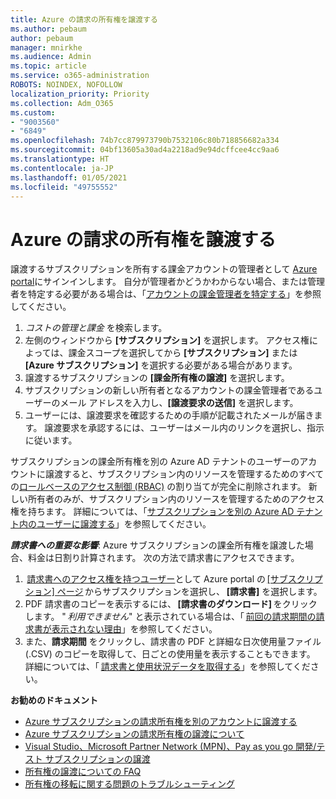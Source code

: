 ```yaml
---
title: Azure の請求の所有権を譲渡する
ms.author: pebaum
author: pebaum
manager: mnirkhe
ms.audience: Admin
ms.topic: article
ms.service: o365-administration
ROBOTS: NOINDEX, NOFOLLOW
localization_priority: Priority
ms.collection: Adm_O365
ms.custom:
- "9003560"
- "6849"
ms.openlocfilehash: 74b7cc879973790b7532106c80b718856682a334
ms.sourcegitcommit: 04bf13605a30ad4a2218ad9e94dcffcee4cc9aa6
ms.translationtype: HT
ms.contentlocale: ja-JP
ms.lasthandoff: 01/05/2021
ms.locfileid: "49755552"
---
```

# <a name="transfer-azure-billing-ownership"></a>Azure の請求の所有権を譲渡する

譲渡するサブスクリプションを所有する課金アカウントの管理者として [Azure portal](https://portal.azure.com/)にサインインします。 自分が管理者かどうかわからない場合、または管理者を特定する必要がある場合は、「[アカウントの課金管理者を特定する](https://docs.microsoft.com/azure/cost-management-billing/understand/subscription-transfer#whoisaa)」を参照してください。

1. _コストの管理と課金_ を検索します。
1. 左側のウィンドウから **[サブスクリプション]** を選択します。 アクセス権によっては、課金スコープを選択してから **[サブスクリプション]** または **[Azure サブスクリプション]** を選択する必要がある場合があります。
1. 譲渡するサブスクリプションの **[課金所有権の譲渡]** を選択します。
1. サブスクリプションの新しい所有者となるアカウントの課金管理者であるユーザーのメール アドレスを入力し、**[譲渡要求の送信]** を選択します。
1. ユーザーには、譲渡要求を確認するための手順が記載されたメールが届きます。 譲渡要求を承認するには、ユーザーはメール内のリンクを選択し、指示に従います。

サブスクリプションの課金所有権を別の Azure AD テナントのユーザーのアカウントに譲渡すると、サブスクリプション内のリソースを管理するためのすべての[ロールベースのアクセス制御 (RBAC)](https://docs.microsoft.com/azure/role-based-access-control/overview?WT.mc_id=Portal-Microsoft_Azure_Support) の割り当てが完全に削除されます。 新しい所有者のみが、サブスクリプション内のリソースを管理するためのアクセス権を持ちます。 詳細については、「[サブスクリプションを別の Azure AD テナント内のユーザーに譲渡する](https://docs.microsoft.com/azure/active-directory/managed-identities-azure-resources/known-issues?WT.mc_id=Portal-Microsoft_Azure_Support)」を参照してください。

_**請求書への重要な影響**_: Azure サブスクリプションの課金所有権を譲渡した場合、料金は日割り計算されます。 次の方法で請求書にアクセスできます。  

1.  [請求書へのアクセス権を持つユーザー](https://docs.microsoft.com/azure/cost-management-billing/manage/manage-billing-access?WT.mc_id=Portal-Microsoft_Azure_Support)として Azure portal の [[サブスクリプション] ページ](https://portal.azure.com/#blade/Microsoft_Azure_Billing/SubscriptionsBlade) からサブスクリプションを選択し、 **[請求書]** を選択します。
1. PDF 請求書のコピーを表示するには、 **[請求書のダウンロード]** をクリックします。 " _利用できません_" と表示されている場合は、「 [前回の請求期間の請求書が表示されない理由](https://docs.microsoft.com/azure/cost-management-billing/manage/download-azure-invoice-daily-usage-date?WT.mc_id=Portal-Microsoft_Azure_Support#noinvoice)」を参照してください。
1. また、**請求期間** をクリックし、請求書の PDF と詳細な日次使用量ファイル (.CSV) のコピーを取得して、日ごとの使用量を表示することもできます。 詳細については、「 [請求書と使用状況データを取得する](https://docs.microsoft.com/azure/cost-management-billing/manage/download-azure-invoice-daily-usage-date?WT.mc_id=Portal-Microsoft_Azure_Support)」を参照してください。

**お勧めのドキュメント**

- [Azure サブスクリプションの請求所有権を別のアカウントに譲渡する](https://docs.microsoft.com/azure/cost-management-billing/manage/billing-subscription-transfer)
- [Azure サブスクリプションの請求所有権の譲渡について](https://docs.microsoft.com//azure/cost-management-billing/understand/subscription-transfer)
- [Visual Studio、Microsoft Partner Network (MPN)、Pay as you go 開発/テスト サブスクリプションの譲渡](https://docs.microsoft.com/azure/billing/billing-subscription-transfer?WT.mc_id=Portal-Microsoft_Azure_Support#transferring-visual-studio-microsoft-partner-network-mpn-and-pay-as-you-go-devtest-subscriptions)
- [所有権の譲渡についての FAQ](https://docs.microsoft.com/azure/billing/billing-subscription-transfer?WT.mc_id=Portal-Microsoft_Azure_Support#frequently-asked-questions-faq-for-senders)
- [所有権の移転に関する問題のトラブルシューティング](https://docs.microsoft.com/azure/billing/billing-subscription-transfer?WT.mc_id=Portal-Microsoft_Azure_Support#troubleshooting)
